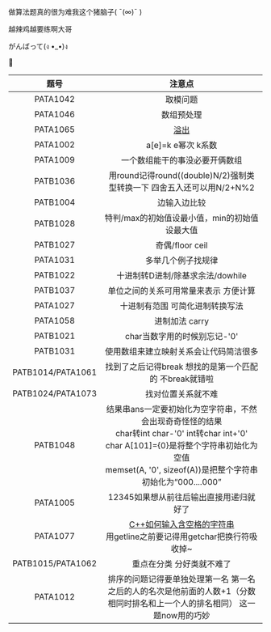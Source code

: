 做算法题真的很为难我这个猪脑子( ¯(∞)¯ )

越辣鸡越要练啊大哥

がんばって(ง •_•)ง

🎈

| 题号 | 注意点 |  
| :----:|:----:|  
|  PATA1042   |  取模问题  | 
| PATA1046| 数组预处理 |
|PATA1065|[溢出](https://coolshell.cn/articles/11466.html)|
|PATA1002|a[e]=k e幂次 k系数|
|PATA1009|一个数组能干的事没必要开俩数组|
|PATB1036|用round记得round((double)N/2)强制类型转换一下 四舍五入还可以用N/2+N%2|
|PATB1004|边输入边比较|
|PATB1028|特判/max的初始值设最小值，min的初始值设最大值|
|PATB1027|奇偶/floor ceil|
|PATA1031|多举几个例子找规律|
|PATB1022|十进制转D进制/除基求余法/dowhile|
|PATB1037|单位之间的关系可用常量来表示 方便计算|
|PATA1027|十进制有范围 可简化进制转换写法|
|PATA1058|进制加法 carry|
|PATB1021|char当数字用的时候别忘记-'0'|
|PATB1031|使用数组来建立映射关系会让代码简洁很多|
|PATB1014/PATA1061|找到了之后记得break 想找的是第一个匹配的 不break就错啦|
|PATB1024/PATA1073|找对位置关系就不难|
|PATB1048|结果串ans一定要初始化为空字符串，不然会出现奇奇怪怪的结果</br>char转int char-'0' int转char int+'0'</br>char A[101]={0}是将整个字符串初始化为空值</br>memset(A, '0', sizeof(A))是把整个字符串初始化为“000....000”|
|PATA1005|12345如果想从前往后输出直接用递归就好了|
|PATA1077|[C++如何输入含空格的字符串](https://blog.csdn.net/zhouhongkai06/article/details/79035005)</br>用getline之前要记得用getchar把换行符吸收掉~|
|PATB1015/PATA1062|重点在分类 分好类就不难了|
|PATA1012|排序的问题记得要单独处理第一名 第一名之后的人的名次是他前面的人数+1（分数相同时排名和上一个人的排名相同） 这一题now用的巧妙|


